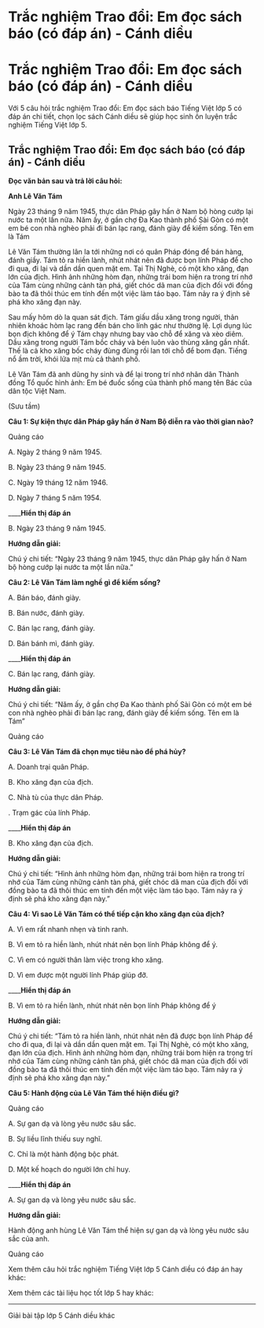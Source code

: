 # Trắc nghiệm Trao đổi: Em đọc sách báo (có đáp án) - Cánh diều

# Trắc nghiệm Trao đổi: Em đọc sách báo (có đáp án) - Cánh diều

Với 5 câu hỏi trắc nghiệm Trao đổi: Em đọc sách báo Tiếng Việt lớp 5 có đáp án chi tiết, chọn lọc sách Cánh diều sẽ giúp học sinh ôn luyện trắc nghiệm Tiếng Việt lớp 5.

## Trắc nghiệm Trao đổi: Em đọc sách báo (có đáp án) - Cánh diều

**Đọc văn bản sau và trả lời câu hỏi:**

**Anh Lê Văn Tám**

Ngày 23 tháng 9 năm 1945, thực dân Pháp gây hấn ở Nam bộ hòng cướp lại nước ta một lần nữa. Năm ấy, ở gần chợ Đa Kao thành phố Sài Gòn có một em bé con nhà nghèo phải đi bán lạc rang, đánh giày để kiếm sống. Tên em là Tám

Lê Văn Tám thường lân la tới những nơi có quân Pháp đóng để bán hàng, đánh giầy. Tám tỏ ra hiền lành, nhút nhát nên đã được bọn lính Pháp để cho đi qua, đi lại và dần dần quen mặt em. Tại Thị Nghè, có một kho xăng, đạn lớn của địch. Hình ảnh những hòm đạn, những trái bom hiện ra trong trí nhớ của Tám cùng những cảnh tàn phá, giết chóc dã man của địch đối với đồng bào ta đã thôi thúc em tính đến một việc làm táo bạo. Tám nảy ra ý định sẽ phá kho xăng đạn này.

Sau mấy hôm dò la quan sát địch. Tám giấu dầu xăng trong người, thản nhiên khoác hòm lạc rang đến bán cho lính gác như thường lệ. Lợi dụng lúc bọn địch không để ý Tám chạy nhưng bay vào chỗ để xăng và xèo diêm. Dầu xăng trong người Tám bốc cháy và bén luôn vào thùng xăng gần nhất. Thế là cả kho xăng bốc cháy đùng đùng rồi lan tới chỗ để bom đạn. Tiếng nổ ầm trời, khói lửa mịt mù cả thành phố.

Lê Văn Tám đã anh dũng hy sinh và để lại trong trí nhớ nhân dân Thành đồng Tổ quốc hình ảnh: Em bé đuốc sống của thành phố mang tên Bác của dân tộc Việt Nam.

(Sưu tầm)

**Câu 1: Sự kiện thực dân Pháp gây hấn ở Nam Bộ diễn ra vào thời gian nào?**

Quảng cáo

A. Ngày 2 tháng 9 năm 1945.

B. Ngày 23 tháng 9 năm 1945.

C. Ngày 19 tháng 12 năm 1946.

D. Ngày 7 tháng 5 năm 1954.

____**Hiển thị đáp án**

B. Ngày 23 tháng 9 năm 1945.

**Hướng dẫn giải:**

Chú ý chi tiết: “Ngày 23 tháng 9 năm 1945, thực dân Pháp gây hấn ở Nam bộ hòng cướp lại nước ta một lần nữa.”

**Câu 2: Lê Văn Tám làm nghề gì để kiếm sống?**

A. Bán báo, đánh giày.

B. Bán nước, đánh giày.

C. Bán lạc rang, đánh giày.

D. Bán bánh mì, đánh giày.

____**Hiển thị đáp án**

C. Bán lạc rang, đánh giày.

**Hướng dẫn giải:**

Chú ý chi tiết: “Năm ấy, ở gần chợ Đa Kao thành phố Sài Gòn có một em bé con nhà nghèo phải đi bán lạc rang, đánh giày để kiếm sống. Tên em là Tám”

Quảng cáo

**Câu 3: Lê Văn Tám đã chọn mục tiêu nào để phá hủy?**

A. Doanh trại quân Pháp.

B. Kho xăng đạn của địch.

C. Nhà tù của thực dân Pháp.

. Trạm gác của lính Pháp.

____**Hiển thị đáp án**

B. Kho xăng đạn của địch.

**Hướng dẫn giải:**

Chú ý chi tiết: “Hình ảnh những hòm đạn, những trái bom hiện ra trong trí nhớ của Tám cùng những cảnh tàn phá, giết chóc dã man của địch đối với đồng bào ta đã thôi thúc em tính đến một việc làm táo bạo. Tám nảy ra ý định sẽ phá kho xăng đạn này.”

**Câu 4: Vì sao Lê Văn Tám có thể tiếp cận kho xăng đạn của địch?**

A. Vì em rất nhanh nhẹn và tinh ranh.

B. Vì em tỏ ra hiền lành, nhút nhát nên bọn lính Pháp không để ý.

C. Vì em có người thân làm việc trong kho xăng.

D. Vì em được một người lính Pháp giúp đỡ.

____**Hiển thị đáp án**

B. Vì em tỏ ra hiền lành, nhút nhát nên bọn lính Pháp không để ý

**Hướng dẫn giải:**

Chú ý chi tiết: “Tám tỏ ra hiền lành, nhút nhát nên đã được bọn lính Pháp để cho đi qua, đi lại và dần dần quen mặt em. Tại Thị Nghè, có một kho xăng, đạn lớn của địch. Hình ảnh những hòm đạn, những trái bom hiện ra trong trí nhớ của Tám cùng những cảnh tàn phá, giết chóc dã man của địch đối với đồng bào ta đã thôi thúc em tính đến một việc làm táo bạo. Tám nảy ra ý định sẽ phá kho xăng đạn này.”

**Câu 5: Hành động của Lê Văn Tám thể hiện điều gì?**

Quảng cáo

A. Sự gan dạ và lòng yêu nước sâu sắc.

B. Sự liều lĩnh thiếu suy nghĩ.

C. Chỉ là một hành động bộc phát.

D. Một kế hoạch do người lớn chỉ huy.

____**Hiển thị đáp án**

A. Sự gan dạ và lòng yêu nước sâu sắc.

**Hướng dẫn giải:**

Hành động anh hùng Lê Văn Tám thể hiện sự gan dạ và lòng yêu nước sâu sắc của anh. 

Quảng cáo

Xem thêm câu hỏi trắc nghiệm Tiếng Việt lớp 5 Cánh diều có đáp án hay khác:

Xem thêm các tài liệu học tốt lớp 5 hay khác:

* * *

Giải bài tập lớp 5 Cánh diều khác
